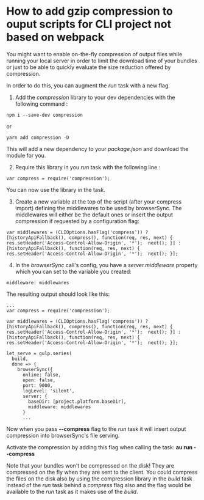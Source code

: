 


# How to add gzip compression to ouput scripts for CLI project not based on webpack

You might want to enable on-the-fly compression of output files while running your local server in order to limit the download 
time of your bundles or just to be able to quickly evaluate the size reduction offered by compression.

In order to do this, you can augment the _run_ task with a new flag.

1. Add the _compression_ library to your dev dependencies with the following command : 
```
npm i --save-dev compression
```
or
```
yarn add compression -D
```
This will add a new dependency to your _package.json_ and download the module for you. 

2. Require this library in you _run_ task with the following line : 
```
var compress = require('compression');
```
You can now use the library in the task.

3. Create a new variable at the top of the script (after your compress import) defining the middlewares to be used by browserSync. The middlewares will either be the default ones or insert the output compression if requested by a configuration flag:
```
var middlewares = (CLIOptions.hasFlag('compress')) ? 
[historyApiFallback(), compress(), function(req, res, next) { res.setHeader('Access-Control-Allow-Origin', '*');  next(); }] :
[historyApiFallback(), function(req, res, next) { res.setHeader('Access-Control-Allow-Origin', '*');  next(); }];
```

4. In the _browserSync_ call's config, you have a _server.middleware_ property which you can set to the variable you created:
```
middleware: middlewares
```

The resulting output should look like this:

```
...
var compress = require('compression');

var middlewares = (CLIOptions.hasFlag('compress')) ? 
[historyApiFallback(), compress(), function(req, res, next) { res.setHeader('Access-Control-Allow-Origin', '*');  next(); }] :
[historyApiFallback(), function(req, res, next) { res.setHeader('Access-Control-Allow-Origin', '*');  next(); }];

let serve = gulp.series(
  build,
  done => {
    browserSync({
      online: false,
      open: false,
      port: 9000,
      logLevel: 'silent',
      server: {
        baseDir: [project.platform.baseDir],
        middleware: middlewares
      }
      ...
```

Now when you pass **--compress** flag to the _run_ task it will insert output compression into browserSync's file serving.

Activate the compression by adding this flag when calling the task: **au run --compress**

Note that your bundles won't be compressed on the disk! They are compressed on the fly when they are sent to the client. You could compress the files on the disk also by using the compression library in the _build_ task instead of the _run_ task behind a _compress_ flag also and the flag would be available to the _run_ task as it makes use of the _build_.
